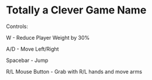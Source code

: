 # Totally a Clever Game Name
Controls:
  
  W - Reduce Player Weight by 30%
  
  A/D - Move Left/Right
  
  Spacebar - Jump
  
  R/L Mouse Button - Grab with R/L hands and move arms
